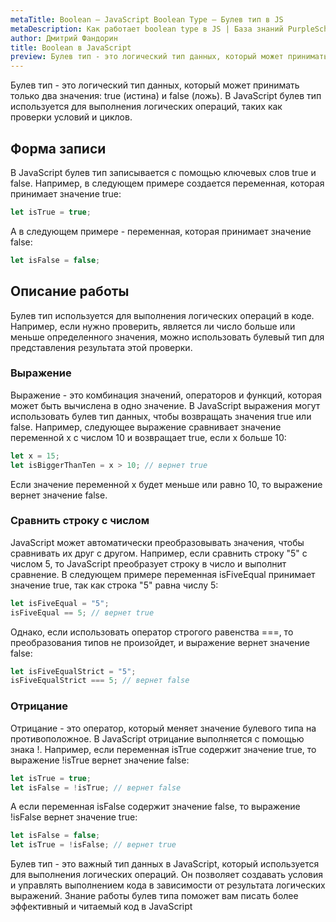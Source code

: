 ```yaml
---
metaTitle: Boolean – JavaScript Boolean Type – Булев тип в JS
metaDescription: Как работает boolean type в JS | База знаний PurpleSchool
author: Дмитрий Фандорин
title: Boolean в JavaScript
preview: Булев тип - это логический тип данных, который может принимать только два значения true (истина) и false (ложь)...
---
```


Булев тип - это логический тип данных, который может принимать только два значения: true (истина) и false (ложь). В JavaScript булев тип используется для выполнения логических операций, таких как проверки условий и циклов.

## Форма записи

В JavaScript булев тип записывается с помощью ключевых слов true и false. Например, в следующем примере создается переменная, которая принимает значение true:

```javascript
let isTrue = true;
```

А в следующем примере - переменная, которая принимает значение false:

```javascript
let isFalse = false;
```

## Описание работы

Булев тип используется для выполнения логических операций в коде. Например, если нужно проверить, является ли число больше или меньше определенного значения, можно использовать булевый тип для представления результата этой проверки.

### Выражение

Выражение - это комбинация значений, операторов и функций, которая может быть вычислена в одно значение. В JavaScript выражения могут использовать булев тип данных, чтобы возвращать значения true или false. Например, следующее выражение сравнивает значение переменной x с числом 10 и возвращает true, если x больше 10:

```javascript
let x = 15;
let isBiggerThanTen = x > 10; // вернет true
```

Если значение переменной x будет меньше или равно 10, то выражение вернет значение false.

### Сравнить строку с числом

JavaScript может автоматически преобразовывать значения, чтобы сравнивать их друг с другом. Например, если сравнить строку "5" с числом 5, то JavaScript преобразует строку в число и выполнит сравнение. В следующем примере переменная isFiveEqual принимает значение true, так как строка "5" равна числу 5:

```javascript
let isFiveEqual = "5"; 
isFiveEqual == 5; // вернет true
```

Однако, если использовать оператор строгого равенства ===, то преобразования типов не произойдет, и выражение вернет значение false:

```javascript
let isFiveEqualStrict = "5";
isFiveEqualStrict === 5; // вернет false
```

### Отрицание

Отрицание - это оператор, который меняет значение булевого типа на противоположное. В JavaScript отрицание выполняется с помощью знака !. Например, если переменная isTrue содержит значение true, то выражение !isTrue вернет значение false:

```javascript
let isTrue = true;
let isFalse = !isTrue; // вернет false
```

А если переменная isFalse содержит значение false, то выражение !isFalse вернет значение true:

```javascript
let isFalse = false;
let isTrue = !isFalse; // вернет true
```

Булев тип - это важный тип данных в JavaScript, который используется для выполнения логических операций. Он позволяет создавать условия и управлять выполнением кода в зависимости от результата логических выражений. Знание работы булев типа поможет вам писать более эффективный и читаемый код в JavaScript